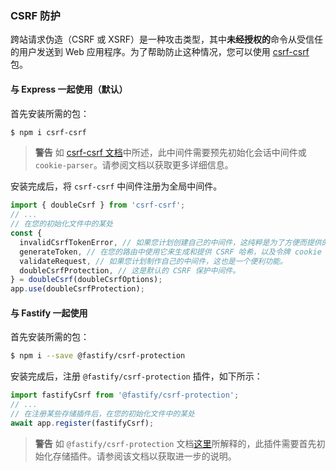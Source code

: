 ### CSRF 防护

跨站请求伪造（CSRF 或 XSRF）是一种攻击类型，其中**未经授权的**命令从受信任的用户发送到 Web 应用程序。为了帮助防止这种情况，您可以使用 [csrf-csrf](https://github.com/Psifi-Solutions/csrf-csrf) 包。

#### 与 Express 一起使用（默认）

首先安装所需的包：

```bash
$ npm i csrf-csrf
```

> **警告** 如 [csrf-csrf 文档](https://github.com/Psifi-Solutions/csrf-csrf?tab=readme-ov-file#getting-started)中所述，此中间件需要预先初始化会话中间件或 `cookie-parser`。请参阅文档以获取更多详细信息。

安装完成后，将 `csrf-csrf` 中间件注册为全局中间件。

```typescript
import { doubleCsrf } from 'csrf-csrf';
// ...
// 在您的初始化文件中的某处
const {
  invalidCsrfTokenError, // 如果您计划创建自己的中间件，这纯粹是为了方便而提供的。
  generateToken, // 在您的路由中使用它来生成和提供 CSRF 哈希，以及令牌 cookie 和令牌。
  validateRequest, // 如果您计划制作自己的中间件，这也是一个便利功能。
  doubleCsrfProtection, // 这是默认的 CSRF 保护中间件。
} = doubleCsrf(doubleCsrfOptions);
app.use(doubleCsrfProtection);
```

#### 与 Fastify 一起使用

首先安装所需的包：

```bash
$ npm i --save @fastify/csrf-protection
```

安装完成后，注册 `@fastify/csrf-protection` 插件，如下所示：

```typescript
import fastifyCsrf from '@fastify/csrf-protection';
// ...
// 在注册某些存储插件后，在您的初始化文件中的某处
await app.register(fastifyCsrf);
```

> **警告** 如 `@fastify/csrf-protection` 文档[这里](https://github.com/fastify/csrf-protection#usage)所解释的，此插件需要首先初始化存储插件。请参阅该文档以获取进一步的说明。
